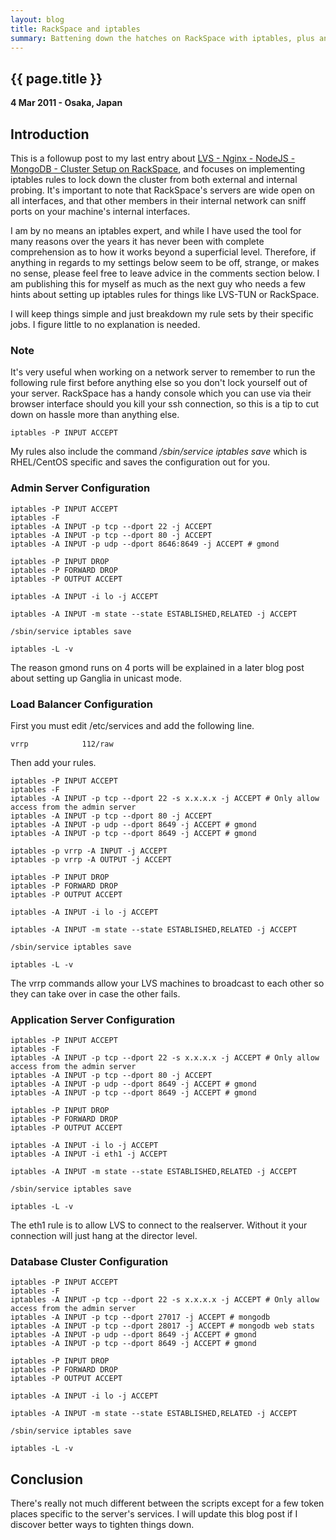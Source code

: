 ```yaml
---
layout: blog
title: RackSpace and iptables
summary: Battening down the hatches on RackSpace with iptables, plus an LVS-TUN caveat.
---
```


## {{ page.title }}

__4 Mar 2011 - Osaka, Japan__

## Introduction

This is a followup post to my last entry about [LVS - Nginx - NodeJS - MongoDB - Cluster Setup on RackSpace](http://boj.github.com/blog/2011/01/14/lvs-nginx-nodejs-mongodb-cluster-setup-on-rackspace/), and focuses on implementing iptables rules to lock down the cluster from both external and internal probing.  It's important to note that RackSpace's servers are wide open on all interfaces, and that other members in their internal network can sniff ports on your machine's internal interfaces.

I am by no means an iptables expert, and while I have used the tool for many reasons over the years it has never been with complete comprehension as to how it works beyond a superficial level.  Therefore, if anything in regards to my settings below seem to be off, strange, or makes no sense, please feel free to leave advice in the comments section below.  I am publishing this for myself as much as the next guy who needs a few hints about setting up iptables rules for things like LVS-TUN or RackSpace.

I will keep things simple and just breakdown my rule sets by their specific jobs.  I figure little to no explanation is needed.

### Note

It's very useful when working on a network server to remember to run the following rule first before anything else so you don't lock yourself out of your server.  RackSpace has a handy console which you can use via their browser interface should you kill your ssh connection, so this is a tip to cut down on hassle more than anything else.

    iptables -P INPUT ACCEPT
    
My rules also include the command _/sbin/service iptables save_ which is RHEL/CentOS specific and saves the configuration out for you.
    
### Admin Server Configuration

    iptables -P INPUT ACCEPT
    iptables -F
    iptables -A INPUT -p tcp --dport 22 -j ACCEPT
    iptables -A INPUT -p tcp --dport 80 -j ACCEPT
    iptables -A INPUT -p udp --dport 8646:8649 -j ACCEPT # gmond

    iptables -P INPUT DROP
    iptables -P FORWARD DROP
    iptables -P OUTPUT ACCEPT

    iptables -A INPUT -i lo -j ACCEPT

    iptables -A INPUT -m state --state ESTABLISHED,RELATED -j ACCEPT

    /sbin/service iptables save

    iptables -L -v
    
The reason gmond runs on 4 ports will be explained in a later blog post about setting up Ganglia in unicast mode.

### Load Balancer Configuration

First you must edit /etc/services and add the following line.

    vrrp            112/raw
    
Then add your rules.

    iptables -P INPUT ACCEPT
    iptables -F
    iptables -A INPUT -p tcp --dport 22 -s x.x.x.x -j ACCEPT # Only allow access from the admin server
    iptables -A INPUT -p tcp --dport 80 -j ACCEPT
    iptables -A INPUT -p udp --dport 8649 -j ACCEPT # gmond
    iptables -A INPUT -p tcp --dport 8649 -j ACCEPT # gmond

    iptables -p vrrp -A INPUT -j ACCEPT
    iptables -p vrrp -A OUTPUT -j ACCEPT

    iptables -P INPUT DROP
    iptables -P FORWARD DROP
    iptables -P OUTPUT ACCEPT

    iptables -A INPUT -i lo -j ACCEPT

    iptables -A INPUT -m state --state ESTABLISHED,RELATED -j ACCEPT

    /sbin/service iptables save

    iptables -L -v
    
The vrrp commands allow your LVS machines to broadcast to each other so they can take over in case the other fails.

### Application Server Configuration

    iptables -P INPUT ACCEPT
    iptables -F
    iptables -A INPUT -p tcp --dport 22 -s x.x.x.x -j ACCEPT # Only allow access from the admin server
    iptables -A INPUT -p tcp --dport 80 -j ACCEPT
    iptables -A INPUT -p udp --dport 8649 -j ACCEPT # gmond
    iptables -A INPUT -p tcp --dport 8649 -j ACCEPT # gmond

    iptables -P INPUT DROP
    iptables -P FORWARD DROP
    iptables -P OUTPUT ACCEPT

    iptables -A INPUT -i lo -j ACCEPT
    iptables -A INPUT -i eth1 -j ACCEPT

    iptables -A INPUT -m state --state ESTABLISHED,RELATED -j ACCEPT

    /sbin/service iptables save

    iptables -L -v
    
The eth1 rule is to allow LVS to connect to the realserver.  Without it your connection will just hang at the director level.

### Database Cluster Configuration

    iptables -P INPUT ACCEPT
    iptables -F
    iptables -A INPUT -p tcp --dport 22 -s x.x.x.x -j ACCEPT # Only allow access from the admin server
    iptables -A INPUT -p tcp --dport 27017 -j ACCEPT # mongodb
    iptables -A INPUT -p tcp --dport 28017 -j ACCEPT # mongodb web stats
    iptables -A INPUT -p udp --dport 8649 -j ACCEPT # gmond
    iptables -A INPUT -p tcp --dport 8649 -j ACCEPT # gmond

    iptables -P INPUT DROP
    iptables -P FORWARD DROP
    iptables -P OUTPUT ACCEPT

    iptables -A INPUT -i lo -j ACCEPT

    iptables -A INPUT -m state --state ESTABLISHED,RELATED -j ACCEPT

    /sbin/service iptables save

    iptables -L -v
    
## Conclusion

There's really not much different between the scripts except for a few token places specific to the server's services.  I will update this blog post if I discover better ways to tighten things down.

